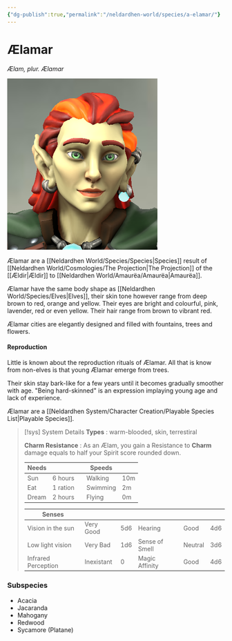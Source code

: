 ```yaml
---
{"dg-publish":true,"permalink":"/neldardhen-world/species/a-elamar/"}
---
```


# Ælamar
*Ælam, plur. Ælamar*

![glirmegil-fire-hair.png|100](/img/user/Images/Species/glirmegil-fire-hair.png)

Ælamar are a [[Neldardhen World/Species/Species\|Species]]  result of [[Neldardhen World/Cosmologies/The Projection\|The Projection]] of the [[Ældir\|Ældir]] to [[Neldardhen World/Amaurëa/Amaurëa\|Amaurëa]]. 

Ælamar have the same body shape as [[Neldardhen World/Species/Elves\|Elves]], their skin tone however range from deep brown to red, orange and yellow. Their eyes are bright and colourful, pink, lavender, red or even yellow. Their hair range from brown to vibrant red.

Ælamar cities are elegantly designed and filled with fountains, trees and flowers.
#### Reproduction
Little is known about the reproduction rituals of Ælamar. All that is know from non-elves is that young Ælamar emerge from trees.

Their skin stay bark-like for a few years until it becomes gradually smoother with age.
"Being hard-skinned" is an expression implaying young age and lack of experience.

Ælamar are a [[Neldardhen System/Character Creation/Playable Species List\|Playable Species]].

 > [!sys] System Details
 > **Types** : warm-blooded, skin, terrestiral
 > 
 > **Charm Resistance** : As an Ælam, you gain a Resistance to **Charm** damage equals to half your Spirit score rounded down.
 > 
> | **Needs** |          |     | **Speeds** |     |
> | --------- | -------- | --- | ---------- | --- |
> | Sun       | 6 hours  |     | Walking    | 10m |
> | Eat       | 1 ration |     | Swimming   | 2m  |
> | Dream     | 2 hours  |     | Flying     | 0m  |
> 
> | **Senses**          |            |     |                |         |     |
> | ------------------- | ---------- | --- | -------------- | ------- | --- |
> | Vision in the sun   | Very Good  | 5d6 | Hearing        | Good    | 4d6 |
> | Low light vision    | Very Bad   | 1d6 | Sense of Smell | Neutral | 3d6 |
> | Infrared Perception | Inexistant | 0   | Magic Affinity | Good    | 4d6 |
### Subspecies
- Acacia
- Jacaranda
- Mahogany
- Redwood
- Sycamore (Platane) 
